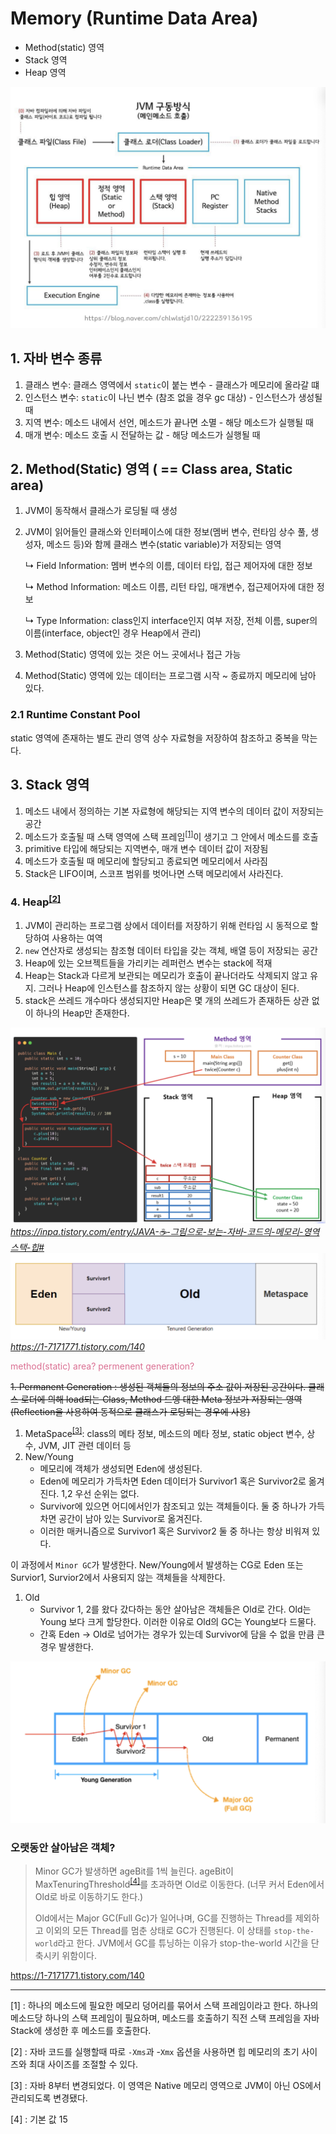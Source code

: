 # Memory (Runtime Data Area)

- Method(static) 영역
- Stack 영역
- Heap 영역

![](images/jvm2.png)

## 1. 자바 변수 종류

1. 클래스 변수: 클래스 영역에서 `static`이 붙는 변수 - 클래스가 메모리에 올라갈 떄
2. 인스턴스 변수: `static`이 나닌 변수 (참조 없을 경우 gc 대상) - 인스턴스가 생성될 때
3. 지역 변수: 메소드 내에서 선언, 메소드가 끝나면 소멸 - 해당 메소드가 실행될 때
4. 매개 변수: 메소드 호출 시 전달하는 값 - 해당 메소드가 실행될 때

## 2. Method(Static) 영역 ( == Class area, Static area)

1. JVM이 동작해서 클래스가 로딩될 때 생성
2. JVM이 읽어들인 클래스와 인터페이스에 대한 정보(멤버 변수, 런타임 상수 풀, 생성자, 메소드 등)와 함께 클래스 변수(static variable)가 저장되는 영역 

   ↳ Field Information: 멤버 변수의 이름, 데이터 타입, 접근 제어자에 대한 정보
   
   ↳ Method Information: 메소드 이름, 리턴 타입, 매개변수, 접근제어자에 대한 정보

   ↳ Type Information: class인지 interface인지 여부 저장, 전체 이름, super의 이름(interface, object인 경우 Heap에서 관리)


3. Method(Static) 영역에 있는 것은 어느 곳에서나 접근 가능
4. Method(Static) 영역에 있는 데이터는 프로그램 시작 ~ 종료까지 메모리에 남아 있다. 

### 2.1 Runtime Constant Pool
static 영역에 존재하는 별도 관리 영역 상수 자료형을 저장하여 참조하고 중복을 막는다. 

## 3. Stack 영역

1. 메소드 내에서 정의하는 기본 자료형에 해당되는 지역 변수의 데이터 값이 저장되는 공간
2. 메소드가 호출될 때 스택 영역에 스택 프레임<sup>[[1]](#stackframe)</sup>이 생기고 그 안에서 메소드를 호출
3. primitive 타입에 해당되는 지역변수, 매개 변수 데이터 값이 저장됨
4. 메소드가 호출될 때 메모리에 할당되고 종료되면 메모리에서 사라짐
5. Stack은 LIFO이며, 스코프 범위를 벗어나면 스택 메모리에서 사라진다. 

### 4. Heap<sup>[[2]](#heap)</sup>

1. JVM이 관리하는 프로그램 상에서 데이터를 저장하기 위해 런타임 시 동적으로 할당하여 사용하는 여역
2. `new` 연산자로 생성되는 참조형 데이터 타입을 갖는 객체, 배열 등이 저장되는 공간
3. Heap에 있는 오브젝트들을 가리키는 레퍼런스 변수는 stack에 적재
4. Heap는 Stack과 다르게 보관되는 메모리가 호출이 끝나더라도 삭제되지 않고 유지. 그러나 Heap에 인스턴스를 참조하지 않는 상황이 되면 GC 대상이 된다.
5. stack은 쓰레드 개수마다 생성되지만 Heap은 몇 개의 쓰레드가 존재하든 상관 없이 하나의 Heap만 존재한다.


![](images/heap.png)
<cite> https://inpa.tistory.com/entry/JAVA-☕-그림으로-보는-자바-코드의-메모리-영역스택-힙# </cite>
![](images/heap_detail.png)
<cite> https://1-7171771.tistory.com/140 </cite>

<p style="color: palevioletred"> method(static) area? permenent generation?</p>
<strike>1. Permanent Generation : 생성된 객체들의 정보의 주소 값이 저장된 공간이다. 클래스 로더에 의해 load되는 Class, Method 드엥 대한 Meta 정보가 저장되는 영역 (Reflection을 사용하여 동적으로 클래스가 로딩되는 경우에 사용)</strike>

1. MetaSpace<sup>[[3]](#metaspace)</sup>: class의 메타 정보, 메소드의 메타 정보, static object 변수, 상수, JVM, JIT 관련 데이터 등
2. New/Young 
   - 메모리에 객체가 생성되면 Eden에 생성된다.
   - Eden에 메모리가 가득차면 Eden 데이터가 Survivor1 혹은 Survivor2로 옮겨진다. 1,2 우선 순위는 없다. 
   - Survivor에 있으면 어디에서인가 참조되고 있는 객체들이다. 둘 중 하나가 가득차면 공간이 남아 있는 Survivor로 옮겨진다. 
   - 이러한 매커니즘으로 Survivor1 혹은 Survivor2 둘 중 하나는 항상 비워져 있다.

이 과정에서 `Minor GC`가 발생한다. New/Young에서 발생하는 CG로 Eden 또는 Survior1, Survior2에서 사용되지 않는 객체들을 삭제한다.


1. Old
   - Survivor 1, 2를 왔다 갔다하는 동안 살아남은 객체들은 Old로 간다. Old는 Young 보다 크게 할당한다. 이러한 이유로 Old의 GC는 Young보다 드물다.
   - 간혹 Eden -> Old로 넘어가는 경우가 있는데 Survivor에 담을 수 없을 만큼 큰 경우 발생한다. 

![](images/heapGc.png)

### 오랫동안 살아남은 객체?

> Minor GC가 발생하면 ageBit를 1씩 늘린다. ageBit이 MaxTenuringThreshold<sup>[[4]](#maxtenuringthreshold)</sup>를 초과하면
> Old로 이동한다. (너무 커서 Eden에서 Old로 바로 이동하기도 한다.)
> 
> Old에서는 Major GC(Full Gc)가 일어나며, GC를 진행하는 Thread를 제외하고 이외의 모든 Thread를 멈춘 상태로 GC가 진행된다.
> 이 상태를 `stop-the-world`라고 한다.  JVM에서 GC를 튜닝하는 이유가 stop-the-world 시간을 단축시키 위함이다.

https://1-7171771.tistory.com/140

------------------
<a name="stackfram">[1]</a> : 하나의 메소드에 필요한 메모리 덩어리를 묶어서 스택 프레임이라고 한다. 하나의 메소드당 하나의 스택 프레임이 필요하며, 메소드를 호출하기 직전 스택 프레임을 자바 Stack에 생성한 후 메소드를 호출한다.

<a name="heap">[2]</a> : 자바 코드를 실행할때 따로 `-Xms`과 -`Xmx` 옵션을 사용하면 힙 메모리의 초기 사이즈와 최대 사이즈를 조절할 수 있다.

<a name="heap">[3]</a> : 자바 8부터 변경되었다. 이 영역은 Native 메모리 영역으로 JVM이 아닌 OS에서 관리되도록 변경됐다. 

<a name="maxtenuringthreshold">[4]</a> :  기본 값 15


